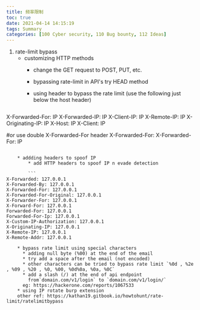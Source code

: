 ```yaml
---
title: 频率限制
toc: true
date: 2021-04-14 14:15:19
tags: Summary
categories: [100 Cyber security, 110 Bug bounty, 112 Ideas]
---
```



1. rate-limit bypass
    * customizing HTTP methods
        * change the GET request to POST, PUT, etc.
        * bypassing rate-limit in API's try HEAD method
        * using header to bypass the rate limit
          (use the following just below the host header)

          ```
X-Forwarded-For: IP
X-Forwarded-IP: IP
X-Client-IP: IP
X-Remote-IP: IP
X-Originating-IP: IP
X-Host: IP
X-Client: IP

#or use double X-Forwarded-For header
X-Forwarded-For:
X-Forwarded-For: IP
```

    * addding headers to spoof IP
        * add HTTP headers to spoof IP n evade detection

        ```
X-Forwarded: 127.0.0.1
X-Forwarded-By: 127.0.0.1
X-Forwarded-For: 127.0.0.1
X-Forwarded-For-Original: 127.0.0.1
X-Forwarder-For: 127.0.0.1
X-Forward-For: 127.0.0.1
Forwarded-For: 127.0.0.1
Forwarded-For-Ip: 127.0.0.1
X-Custom-IP-Authorization: 127.0.0.1
X-Originating-IP: 127.0.0.1
X-Remote-IP: 127.0.0.1
X-Remote-Addr: 127.0.0.1
```

        * bypass rate limit using special characters
          * adding null byte (%00) at the end of the email
          * try add a space after the email (not encoded)
          * other characters can be tried to bypass rate limit `%0d , %2e , %09 , %20 , %0, %00, %0d%0a, %0a, %0C`
          * add a slash (/) at the end of api endpoint
            from`domain.com/v1/login` to `domain.com/v1/login/`
          eg: https://hackerone.com/reports/1067533
        * using IP rotate burp extension
        other ref: https://kathan19.gitbook.io/howtohunt/rate-limit/ratelimitbypass
